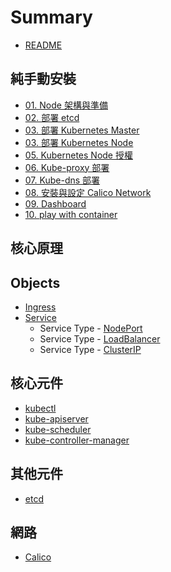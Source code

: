 # Summary

* [README](README.md)

## 純手動安裝

* [01. Node 架構與準備](deploy1.8/01-prerequisites.md)
* [02. 部署 etcd](deploy1.8/02-bootstrapping-etcd.md)
* [03. 部署 Kubernetes Master](deploy1.8/03-bootstrapping-master.md)
* [03. 部署 Kubernetes Node](deploy1.8/04-bootstrapping-node.md)
* [05. Kubernetes Node 授權](deploy1.8/05-node-csr.md)
* [06. Kube-proxy 部署](deploy1.8/06-Kube-proxy.md)
* [07. Kube-dns 部署](deploy1.8/07-Kube-dns.md)
* [08. 安裝與設定 Calico Network](deploy1.8/08-network.md)
* [09. Dashboard](deploy1.8/09-dashboard.md)
* [10. play with container](deploy1.8/10-play-with-container.md)

## 核心原理

## Objects
* [Ingress](objects/ingress.md)
* [Service]()
    * Service Type - [NodePort](objects/setviceTypes.md)
    * Service Type - [LoadBalancer](objects/setviceTypes.md)
    * Service Type - [ClusterIP](objects/setviceTypes.md)

## 核心元件
* [kubectl](component/core)
* [kube-apiserver](component/core)
* [kube-scheduler](component/core)
* [kube-controller-manager](component/core)

## 其他元件

* [etcd](concept/etcd.md)

## 網路
* [Calico](concept/network/calico.md)
